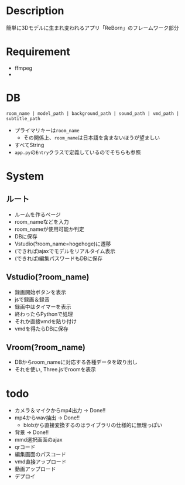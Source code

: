 # Description
簡単に3Dモデルに生まれ変われるアプリ「ReBorn」のフレームワーク部分

# Requirement
- ffmpeg
- 

# DB
```
room_name | model_path | background_path | sound_path | vmd_path |  subtitle_path
```
- プライマリキーは`room_name`
    - その関係上、`room_name`は日本語を含まないほうが望ましい
- すべてString
- `app.py`の`Entry`クラスで定義しているのでそちらも参照

# System
## ルート
- ルームを作るページ
- room_nameなどを入力
- room_nameが使用可能か判定
- DBに保存
- Vstudio(?room_name=hogehoge)に遷移
- (できれば)ajaxでモデルをリアルタイム表示
- (できれば)編集パスワードもDBに保存

## Vstudio(?room_name)
- 録画開始ボタンを表示
- jsで録画＆録音
- 録画中はタイマーを表示
- 終わったらPythonで処理
- それか直接vmdを貼り付け
- vmdを得たらDBに保存

## Vroom(?room_name)
- DBからroom_nameに対応する各種データを取り出し
- それを使い, Three.jsでroomを表示

# todo
- カメラ＆マイクからmp4出力 -> Done!!
- mp4からwav抽出 -> Done!!
    - blobから直接変換するのはライブラリの仕様的に無理っぽい
- 背景 -> Done!!
- mmd選択画面のajax
- qrコード
- 編集画面のパスコード
- vmd直接アップロード
- 動画アップロード
- デプロイ